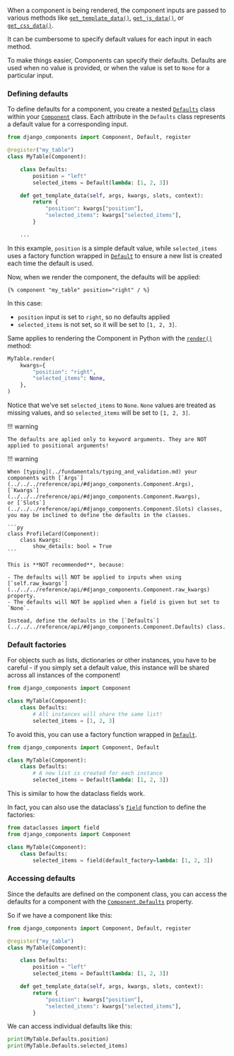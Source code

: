 When a component is being rendered, the component inputs are passed to various methods like
[`get_template_data()`](../../../reference/api#django_components.Component.get_template_data),
[`get_js_data()`](../../../reference/api#django_components.Component.get_js_data),
or [`get_css_data()`](../../../reference/api#django_components.Component.get_css_data).

It can be cumbersome to specify default values for each input in each method.

To make things easier, Components can specify their defaults. Defaults are used when
no value is provided, or when the value is set to `None` for a particular input.

### Defining defaults

To define defaults for a component, you create a nested [`Defaults`](../../../reference/api#django_components.Component.Defaults)
class within your [`Component`](../../../reference/api#django_components.Component) class.
Each attribute in the `Defaults` class represents a default value for a corresponding input.

```py
from django_components import Component, Default, register

@register("my_table")
class MyTable(Component):

    class Defaults:
        position = "left"
        selected_items = Default(lambda: [1, 2, 3])

    def get_template_data(self, args, kwargs, slots, context):
        return {
            "position": kwargs["position"],
            "selected_items": kwargs["selected_items"],
        }

    ...
```

In this example, `position` is a simple default value, while `selected_items` uses a factory function wrapped in [`Default`](../../../reference/api#django_components.Default) to ensure a new list is created each time the default is used.

Now, when we render the component, the defaults will be applied:

```django
{% component "my_table" position="right" / %}
```

In this case:

- `position` input is set to `right`, so no defaults applied
- `selected_items` is not set, so it will be set to `[1, 2, 3]`.

Same applies to rendering the Component in Python with the
[`render()`](../../../reference/api#django_components.Component.render) method:

```py
MyTable.render(
    kwargs={
        "position": "right",
        "selected_items": None,
    },
)
```

Notice that we've set `selected_items` to `None`. `None` values are treated as missing values,
and so `selected_items` will be set to `[1, 2, 3]`.

!!! warning

    The defaults are aplied only to keyword arguments. They are NOT applied to positional arguments!

!!! warning

    When [typing](../fundamentals/typing_and_validation.md) your components with [`Args`](../../../reference/api/#django_components.Component.Args),
    [`Kwargs`](../../../reference/api/#django_components.Component.Kwargs),
    or [`Slots`](../../../reference/api/#django_components.Component.Slots) classes,
    you may be inclined to define the defaults in the classes.

    ```py
    class ProfileCard(Component):
        class Kwargs:
            show_details: bool = True
    ```

    This is **NOT recommended**, because:

    - The defaults will NOT be applied to inputs when using [`self.raw_kwargs`](../../../reference/api/#django_components.Component.raw_kwargs) property.
    - The defaults will NOT be applied when a field is given but set to `None`.

    Instead, define the defaults in the [`Defaults`](../../../reference/api/#django_components.Component.Defaults) class.

### Default factories

For objects such as lists, dictionaries or other instances, you have to be careful - if you simply set a default value, this instance will be shared across all instances of the component!

```py
from django_components import Component

class MyTable(Component):
    class Defaults:
        # All instances will share the same list!
        selected_items = [1, 2, 3]
```

To avoid this, you can use a factory function wrapped in [`Default`](../../../reference/api#django_components.Default).

```py
from django_components import Component, Default

class MyTable(Component):
    class Defaults:
        # A new list is created for each instance
        selected_items = Default(lambda: [1, 2, 3])
```

This is similar to how the dataclass fields work.

In fact, you can also use the dataclass's [`field`](https://docs.python.org/3/library/dataclasses.html#dataclasses.field) function to define the factories:

```py
from dataclasses import field
from django_components import Component

class MyTable(Component):
    class Defaults:
        selected_items = field(default_factory=lambda: [1, 2, 3])
```

### Accessing defaults

Since the defaults are defined on the component class, you can access the defaults for a component with the [`Component.Defaults`](../../../reference/api#django_components.Component.Defaults) property.

So if we have a component like this:

```py
from django_components import Component, Default, register

@register("my_table")
class MyTable(Component):

    class Defaults:
        position = "left"
        selected_items = Default(lambda: [1, 2, 3])

    def get_template_data(self, args, kwargs, slots, context):
        return {
            "position": kwargs["position"],
            "selected_items": kwargs["selected_items"],
        }
```

We can access individual defaults like this:

```py
print(MyTable.Defaults.position)
print(MyTable.Defaults.selected_items)
```
